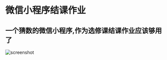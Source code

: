 # 微信小程序结课作业

## 一个猜数的微信小程序,作为选修课结课作业应该够用了

![screenshot](https://ae01.alicdn.com/kf/U7b082d37be414a0581ef187b82ac92fd8.jpg)
